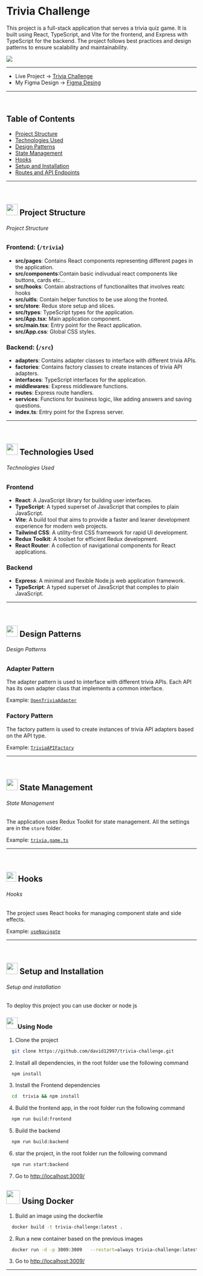 
# Trivia Challenge

This project is a full-stack application that serves a trivia quiz game. It is built using React, TypeScript, and Vite for the frontend, and Express with TypeScript for the backend. The project follows best practices and design patterns to ensure scalability and maintainability.

<img src="https://cms.cominsur.com.co/cominsur/assets/ouusof79kask84so">

<br/>

---

 - Live Project -> [Trivia Challenge](https://trivia-mocion.apps.aipus.co/)
 - My Figma Design -> [Figma Desing](https://www.figma.com/file/vJ17sI7ORINFCJFSgpbjPA/Untitled?type=design&node-id=0%3A1&mode=design&t=ACUHQBQ5UCwwqiAL-1)

---
<br/>

## Table of Contents

- [Project Structure](#project-structure)
- [Technologies Used](#technologies-used)
- [Design Patterns](#design-patterns)
- [State Management](#state-management)
- [Hooks](#hooks)
- [Setup and Installation](#setup-and-installation)
- [Routes and API Endpoints](#api-endpoints)



---
<br/>


## <img src="https://cdn-icons-png.flaticon.com/512/223/223491.png" width="30px" height="30px"> Project Structure

###### Project Structure

### Frontend: (`/trivia`)

- **src/pages**: Contains React components representing different pages in the application.
- **src/components**:Contain basic indivudual react components like buttons, cards etc...
- **src/hooks**: Contain abstractions of functionalites that involves reatc hooks
- **src/uitls**: Contain helper functios to be use along the fronted.
- **src/store**: Redux store setup and slices.
- **src/types**: TypeScript types for the application.
- **src/App.tsx**: Main application component.
- **src/main.tsx**: Entry point for the React application.
- **src/App.css**: Global CSS styles.

### Backend: (`/src`)

- **adapters**: Contains adapter classes to interface with different trivia APIs.
- **factories**: Contains factory classes to create instances of trivia API adapters.
- **interfaces**: TypeScript interfaces for the application.
- **middlewares**: Express middleware functions.
- **routes**: Express route handlers.
- **services**: Functions for business logic, like adding answers and saving questions.
- **index.ts**: Entry point for the Express server.


---
<br/>

## <img  src="https://cdn-icons-png.flaticon.com/512/4997/4997543.png" width="30px" height="30px" >  Technologies Used
###### Technologies Used

### Frontend

- **React**: A JavaScript library for building user interfaces.
- **TypeScript**: A typed superset of JavaScript that compiles to plain JavaScript.
- **Vite**: A build tool that aims to provide a faster and leaner development experience for modern web projects.
- **Tailwind CSS**: A utility-first CSS framework for rapid UI development.
- **Redux Toolkit**: A toolset for efficient Redux development.
- **React Router**: A collection of navigational components for React applications.

### Backend

- **Express**: A minimal and flexible Node.js web application framework.
- **TypeScript**: A typed superset of JavaScript that compiles to plain JavaScript.

---
<br/>

## <img  src="https://refactoring.guru/images/patterns/cards/adapter-mini-3x.png" width="30px" height="30px" > Design Patterns
###### Design Patterns

### Adapter Pattern

The adapter pattern is used to interface with different trivia APIs. Each API has its own adapter class that implements a common interface.

Example: [`OpenTriviaAdapter`](src/adapters/open.trivia.adapter.ts)

### Factory Pattern

The factory pattern is used to create instances of trivia API adapters based on the API type.

Example: [`TriviaAPIFactory`](src/factories/trivia.factory.ts)

---
<br/>

## <img  src="https://w7.pngwing.com/pngs/95/797/png-transparent-redux-hd-logo-thumbnail.png" width="30px" height="30px" > State Management
###### State Management

The application uses Redux Toolkit for state management. All the settings are in the `store` folder.

Example: [`trivia.game.ts`](trivia/src/store/trivia.game.ts)


---
<br/>

## <img  src="https://raw.githubusercontent.com/alDuncanson/react-hooks-snippets/master/icon.png" width="26px" height="26px" > Hooks
###### Hooks

The project uses React hooks for managing component state and side effects.

Example: [`useNavigate`](trivia/src/pages/home.tsx)

---
<br/>

## <img  src="https://cdn-icons-png.flaticon.com/512/8964/8964273.png" width="30px" height="30px" >  Setup and Installation
###### Setup and installation

To deploy this project you can use docker or node js

 ###  <img  src="https://cdn3d.iconscout.com/3d/free/thumb/free-nodejs-3d-icon-download-in-png-blend-fbx-gltf-file-formats--javascript-runtime-backend-node-js-logo-coding-lang-pack-logos-icons-7578002.png?f=webp" width="30px" height="30px" >Using Node


 1. Clone the project

```bash
  git clone https://github.com/david12997/trivia-challenge.git
```

 2. Install all dependencies, in the root folder use the following command

```bash
  npm install
```

3. Install the Frontend dependencies
```bash
  cd  trivia && npm install
```

4. Build the frontend app, in the root folder run the following command
```bash
  npm run build:frontend
```

5. Build the backend

```bash
  npm run build:backend
```

6. star the project, in the root folder run the following command
```bash
  npm run start:backend
```

7. Go to [http://localhost:3009/](http://localhost:3009/)

##  <img  src="https://cdn4.iconfinder.com/data/icons/logos-and-brands/512/97_Docker_logo_logos-512.png" width="36px" height="36px" >  Using Docker

1. Build an image using the dockerfile
```bash
  docker build -t trivia-challenge:latest .
```

2. Run a new container based on the previous images
```bash
  docker run -d -p 3009:3009   --restart=always trivia-challenge:latest
```

3. Go to [http://localhost:3009/](http://localhost:3009/)

------
<br/>







